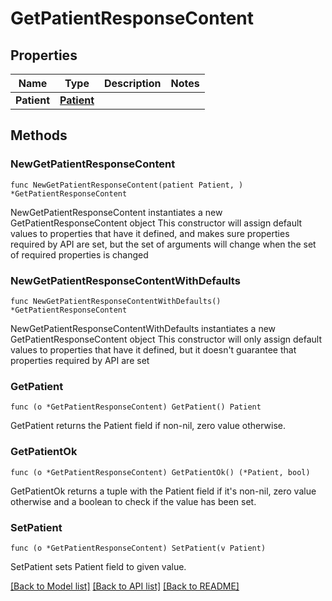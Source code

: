 # GetPatientResponseContent

## Properties

Name | Type | Description | Notes
------------ | ------------- | ------------- | -------------
**Patient** | [**Patient**](Patient.md) |  | 

## Methods

### NewGetPatientResponseContent

`func NewGetPatientResponseContent(patient Patient, ) *GetPatientResponseContent`

NewGetPatientResponseContent instantiates a new GetPatientResponseContent object
This constructor will assign default values to properties that have it defined,
and makes sure properties required by API are set, but the set of arguments
will change when the set of required properties is changed

### NewGetPatientResponseContentWithDefaults

`func NewGetPatientResponseContentWithDefaults() *GetPatientResponseContent`

NewGetPatientResponseContentWithDefaults instantiates a new GetPatientResponseContent object
This constructor will only assign default values to properties that have it defined,
but it doesn't guarantee that properties required by API are set

### GetPatient

`func (o *GetPatientResponseContent) GetPatient() Patient`

GetPatient returns the Patient field if non-nil, zero value otherwise.

### GetPatientOk

`func (o *GetPatientResponseContent) GetPatientOk() (*Patient, bool)`

GetPatientOk returns a tuple with the Patient field if it's non-nil, zero value otherwise
and a boolean to check if the value has been set.

### SetPatient

`func (o *GetPatientResponseContent) SetPatient(v Patient)`

SetPatient sets Patient field to given value.



[[Back to Model list]](../README.md#documentation-for-models) [[Back to API list]](../README.md#documentation-for-api-endpoints) [[Back to README]](../README.md)


